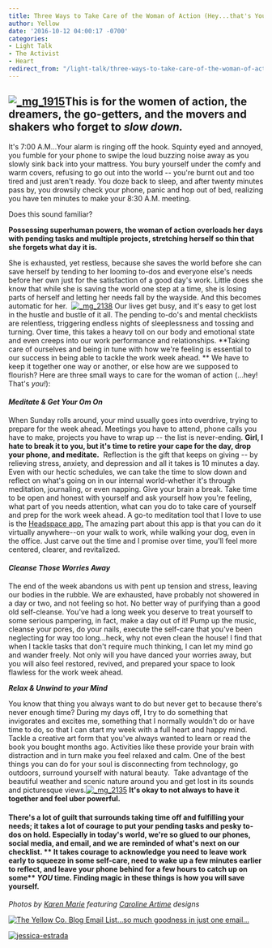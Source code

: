 ```yaml
---
title: Three Ways to Take Care of the Woman of Action (Hey...that's You!)
author: Yellow
date: '2016-10-12 04:00:17 -0700'
categories:
- Light Talk
- The Activist
- Heart
redirect_from: "/light-talk/three-ways-to-take-care-of-the-woman-of-action-hey-thats-you/"
---
```


## **[![_mg_1915](https://yellow-blog-images.imgix.net/2016/10/MG_1915.jpg)](https://yellow-blog-images.imgix.net/2016/10/MG_1915.jpg)This is for the women of action, the dreamers, the go-getters, and the movers and shakers who forget to _slow down._**

It's 7:00 A.M...Your alarm is ringing off the hook. Squinty eyed and annoyed, you fumble for your phone to swipe the loud buzzing noise away as you slowly sink back into your mattress. You bury yourself under the comfy and warm covers, refusing to go out into the world -- you're burnt out and too tired and just aren't ready. You doze back to sleep, and after twenty minutes pass by, you drowsily check your phone, panic and hop out of bed, realizing you have ten minutes to make your 8:30 A.M. meeting.

Does this sound familiar?

**Possessing superhuman powers, the woman of action overloads her days with pending tasks and multiple projects, stretching herself so thin that she forgets what day it is.**

She is exhausted, yet restless, because she saves the world before she can save herself by tending to her looming to-dos and everyone else's needs before her own just for the satisfaction of a good day's work. Little does she know that while she is saving the world one step at a time, she is losing parts of herself and letting her needs fall by the wayside. And this becomes automatic for her.  [![_mg_2138](https://yellow-blog-images.imgix.net/2016/10/MG_2138.jpg)](https://yellow-blog-images.imgix.net/2016/10/MG_2138.jpg) Our lives get busy, and it's easy to get lost in the hustle and bustle of it all. The pending to-do's and mental checklists are relentless, triggering endless nights of sleeplessness and tossing and turning. Over time, this takes a heavy toll on our body and emotional state and even creeps into our work performance and relationships. **Taking care of ourselves and being in tune with how we're feeling is essential to our success in being able to tackle the work week ahead. ** We have to keep it together one way or another, or else how are we supposed to flourish? Here are three small ways to care for the woman of action (...hey! That's _you!_):

#### _**Meditate & Get Your** **Om** **On**_

When Sunday rolls around, your mind usually goes into overdrive, trying to prepare for the week ahead. Meetings you have to attend, phone calls you have to make, projects you have to wrap up -- the list is never-ending. **Girl, I hate to break it to you, but it's time to retire your cape for the day, drop your phone, and meditate.**  Reflection is the gift that keeps on giving -- by relieving stress, anxiety, and depression and all it takes is 10 minutes a day. Even with our hectic schedules, we can take the time to slow down and reflect on what's going on in our internal world-whether it's through meditation, journaling, or even napping. Give your brain a break. Take time to be open and honest with yourself and ask yourself how you're feeling, what part of you needs attention, what can you do to take care of yourself and prep for the work week ahead. A go-to meditation tool that I love to use is the [Headspace app.](https://www.headspace.com/headspace-meditation-app) The amazing part about this app is that you can do it virtually anywhere--on your walk to work, while walking your dog, even in the office. Just carve out the time and I promise over time, you'll feel more centered, clearer, and revitalized.  

#### **_Cleanse Those Worries Away_**

The end of the week abandons us with pent up tension and stress, leaving our bodies in the rubble. We are exhausted, have probably not showered in a day or two, and not feeling so hot. No better way of purifying than a good old self-cleanse. You've had a long week you deserve to treat yourself to some serious pampering, in fact, make a day out of it! Pump up the music, cleanse your pores, do your nails, execute the self-care that you've been neglecting for way too long...heck, why not even clean the house! I find that when I tackle tasks that don't require much thinking, I can let my mind go and wander freely. Not only will you have danced your worries away, but you will also feel restored, revived, and prepared your space to look flawless for the work week ahead.  

**_Relax & Unwind to your Mind_**

You know that thing you always want to do but never get to because there's never enough time? During my days off, I try to do something that invigorates and excites me, something that I normally wouldn't do or have time to do, so that I can start my week with a full heart and happy mind. Tackle a creative art form that you've always wanted to learn or read the book you bought months ago. Activities like these provide your brain with distraction and in turn make you feel relaxed and calm. One of the best things you can do for your soul is disconnecting from technology, go outdoors, surround yourself with natural beauty.  Take advantage of the beautiful weather and scenic nature around you and get lost in its sounds and picturesque views.[![_mg_2135](https://yellow-blog-images.imgix.net/2016/10/MG_2135.jpg)](https://yellow-blog-images.imgix.net/2016/10/MG_2135.jpg) **It's okay to not always to have it together and feel uber powerful.**

#### There's a lot of guilt that surrounds taking time off and fulfilling your needs; it takes a lot of courage to put your pending tasks and pesky to-dos on hold. Especially in today's world, we're so glued to our phones, social media, and email, and we are reminded of what's next on our checklist. ** It takes courage to acknowledge you need to leave work early to squeeze in some self-care, need to wake up a few minutes earlier to reflect, and leave your phone behind for a few hours to catch up on some** **_YOU_** **time.** Finding magic in these things is how you will save yourself.

_Photos by [Karen Marie](http://karenmarieco.com/) featuring [Caroline Artime](http://www.carolineartime.com/about-1) designs_

[![The Yellow Co. Blog Email List...so much goodness in just one email...](https://yellow-blog-images.imgix.net/2016/07/EMAIL-LIST.png)](https://yellow-blog-images.imgix.net/2016/07/EMAIL-LIST.png)

[![jessica-estrada](https://yellow-blog-images.imgix.net/2016/10/JEssica-Estrada.jpg)](http://jessica-marie.com/)
